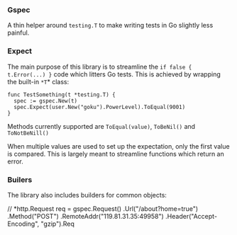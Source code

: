 ### Gspec
A thin helper around `testing.T` to make writing tests in Go slightly less painful.

### Expect
The main purpose of this library is to streamline the `if false { t.Error(...) }` code which litters Go tests. This is achieved by wrapping the built-in `*T`* class:

    func TestSomething(t *testing.T) {
      spec := gspec.New(t)
      spec.Expect(user.New("goku").PowerLevel).ToEqual(9001)
    }

Methods currently supported are `ToEqual(value)`, `ToBeNil()` and `ToNotBeNill()`

When multiple values are used to set up the expectation, only the first value is compared. This is largely meant to streamline functions which return an error.

### Builers
The library also includes builders for common objects:

  // *http.Request
    req = gspec.Request()
                .Url("/about?home=true")
                .Method("POST")
                .RemoteAddr("119.81.31.35:49958")
                .Header("Accept-Encoding", "gzip").Req
